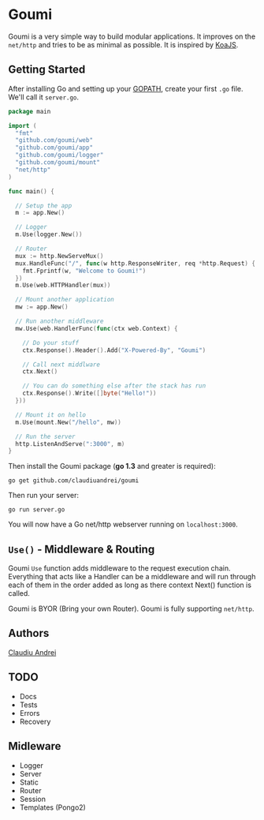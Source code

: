 # Goumi

Goumi is a very simple way to build modular applications. It improves on the `net/http` and tries to be as minimal as possible. It is inspired by [KoaJS](http://koajs.com/).

## Getting Started

After installing Go and setting up your [GOPATH](http://golang.org/doc/code.html#GOPATH), create your first `.go` file. We'll call it `server.go`.

~~~ go
package main

import (
  "fmt"
  "github.com/goumi/web"
  "github.com/goumi/app"
  "github.com/goumi/logger"
  "github.com/goumi/mount"
  "net/http"
)

func main() {

  // Setup the app
  m := app.New()

  // Logger
  m.Use(logger.New())

  // Router
  mux := http.NewServeMux()
  mux.HandleFunc("/", func(w http.ResponseWriter, req *http.Request) {
    fmt.Fprintf(w, "Welcome to Goumi!")
  })
  m.Use(web.HTTPHandler(mux))

  // Mount another application
  mw := app.New()

  // Run another middleware
  mw.Use(web.HandlerFunc(func(ctx web.Context) {

    // Do your stuff
    ctx.Response().Header().Add("X-Powered-By", "Goumi")

    // Call next middlware
    ctx.Next()

    // You can do something else after the stack has run
    ctx.Response().Write([]byte("Hello!"))
  }))

  // Mount it on hello
  m.Use(mount.New("/hello", mw))

  // Run the server
  http.ListenAndServe(":3000", m)
}
~~~

Then install the Goumi package (**go 1.3** and greater is required):
~~~
go get github.com/claudiuandrei/goumi
~~~

Then run your server:
~~~
go run server.go
~~~

You will now have a Go net/http webserver running on `localhost:3000`.

## `Use()` - Middleware & Routing

Goumi `Use` function adds middleware to the request execution chain. Everything that acts like a Handler can be a middleware and will run through each of them in the order added as long as there context Next() function is called.

Goumi is BYOR (Bring your own Router). Goumi is fully supporting `net/http`.

## Authors

[Claudiu Andrei](http://claudiuandrei.com/)

## TODO

- Docs
- Tests
- Errors
- Recovery

## Midleware

- Logger
- Server
- Static
- Router
- Session
- Templates (Pongo2)
